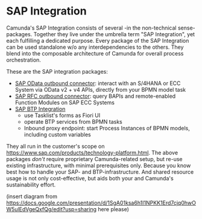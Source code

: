 # SAP Integration

Camunda's SAP Integration consists of several -in the non-technical sense- packages. Together they live under the umbrella term "SAP Integration", yet each fulfilling a dedicated purpose. Every package of the SAP Integration can be used standalone w/o any interdependencies to the others. They blend into the composable architecture of Camunda for overall process orchestration.

These are the SAP integration packages:

- [SAP OData outbound connector](./odata-connector.md): interact with an S/4HANA or ECC System via OData v2 + v4 APIs, directly from your BPMN model task
- [SAP RFC outbound connector](./rfc-connector.md): query BAPIs and remote-enabled Function Modules on SAP ECC Systems
- [SAP BTP Integration](./btp-integration.md)
  - use Tasklist's forms as Fiori UI
  - operate BTP services from BPMN tasks
  - Inbound proxy endpoint: start Process Instances of BPMN models, including custom variables

They all run in the customer's scope on https://www.sap.com/products/technology-platform.html. The above packages *don't* require proprietary Camunda-related setup, but re-use existing infrastructure, with minimal prerequisites only. Because you know best how to handle your SAP- and BTP-infrastructure. And shared resource usage is not only cost-effective, but aids both your and Camunda's sustainability effort.

(insert diagram from https://docs.google.com/presentation/d/1SgA01ksa6h1I1NPKK1Erd7cjq0hwOW5ulEdVgeQxfQg/edit?usp=sharing here please)
